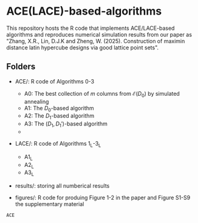 # ACE(LACE)-based-algorithms
This repository hosts the R code that implements ACE/LACE-based algorithms and reproduces numerical simulation results from our paper as "Zhang, X.R., Lin, D.J.K and Zheng, W. (2025). Construction of maximin distance latin hypercube designs via good lattice point sets".

## Folders
- ACE/: R code of Algorithms 0-3
  - A0: The best collection of $m$ columns from $\mathcal{E}{(D_0)}$ by  simulated annealing
  - A1: The $D_0$-based algorithm
  - A2: The $D_1$-based algorithm
  - A3: The $(D_1,D_1')$-based algorithm
  - 
- LACE/: R code of Algorithms 1<sub>L</sub>-3<sub>L</sub>
  - A1<sub>L</sub>
  - A2<sub>L</sub>
  - A3<sub>L</sub>
  
- results/: storing all numberical results
- figures/: R code for produing Figure 1-2 in the paper and Figure S1-S9 the supplementary material


`ACE`

